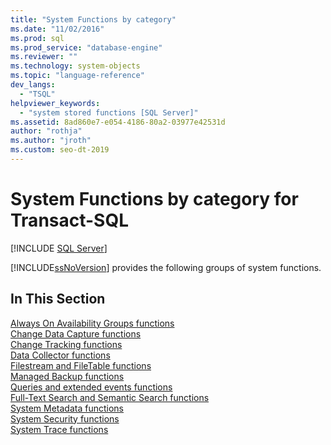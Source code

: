 ```yaml
---
title: "System Functions by category"
ms.date: "11/02/2016"
ms.prod: sql
ms.prod_service: "database-engine"
ms.reviewer: ""
ms.technology: system-objects
ms.topic: "language-reference"
dev_langs: 
  - "TSQL"
helpviewer_keywords: 
  - "system stored functions [SQL Server]"
ms.assetid: 8ad860e7-e054-4186-80a2-03977e42531d
author: "rothja"
ms.author: "jroth"
ms.custom: seo-dt-2019
---
```

# System Functions by category for Transact-SQL
[!INCLUDE [SQL Server](../../includes/applies-to-version/sqlserver.md)]

  [!INCLUDE[ssNoVersion](../../includes/ssnoversion-md.md)] provides the following groups of system functions.  
  
## In This Section  
 [Always On Availability Groups functions](../../relational-databases/system-functions/always-on-availability-groups-functions-transact-sql.md)  
 [Change Data Capture functions](../../relational-databases/system-functions/change-data-capture-functions-transact-sql.md)  
 [Change Tracking functions](../../relational-databases/system-functions/change-tracking-functions-transact-sql.md)  
 [Data Collector functions](../../relational-databases/system-functions/data-collector-functions-transact-sql.md)  
 [Filestream and FileTable functions](../../relational-databases/system-functions/filestream-and-filetable-functions-transact-sql.md)  
 [Managed Backup functions](../../relational-databases/system-functions/managed-backup-functions-transact-sql.md)  
 [Queries and extended events functions](../../relational-databases/system-functions/sys-fn-get-sql-transact-sql.md)  
 [Full-Text Search and Semantic Search functions](../../relational-databases/system-functions/full-text-search-and-semantic-search-functions-transact-sql.md)  
 [System Metadata functions](../../relational-databases/system-functions/system-metadata-functions.md)  
 [System Security functions](../../relational-databases/system-functions/system-security-functions.md)  
 [System Trace functions](../../relational-databases/system-functions/system-trace-functions.md)  
  
